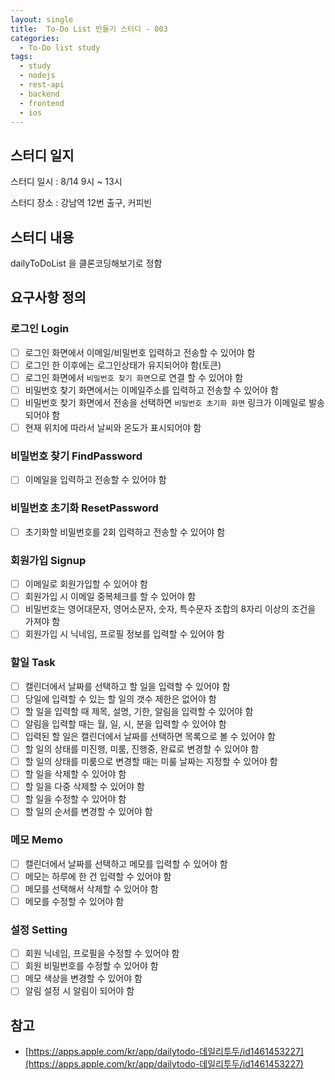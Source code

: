 ```yaml
---
layout: single
title:  To-Do List 만들기 스터디 - 003
categories: 
  - To-Do list study
tags: 
  - study
  - nodejs
  - rest-api
  - backend
  - frontend
  - ios
---
```


## 스터디 일지

스터디 일시 : 8/14 9시 ~ 13시

스터디 장소 : 강남역 12번 출구, 커피빈

## 스터디 내용

dailyToDoList 을 클론코딩해보기로 정함

## 요구사항 정의

###  로그인 Login

- [ ] 로그인 화면에서 이메일/비밀번호 입력하고 전송할 수 있어야 함
- [ ] 로그인 한 이후에는 로그인상태가 유지되어야 함(토큰)
- [ ] 로그인 화면에서 `비밀번호 찾기 화면`으로 연결 할 수 있어야 함
- [ ] 비밀번호 찾기 화면에서는 이메일주소를 입력하고 전송할 수 있어야 함
- [ ] 비밀번호 찾기 화면에서 전송을 선택하면 `비밀번호 초기화 화면` 링크가 이메일로 발송되어야 함
- [ ] 현재 위치에 따라서 날씨와 온도가 표시되어야 함

### 비밀번호 찾기 FindPassword

- [ ] 이메일을 입력하고 전송할 수 있어야 함

### 비밀번호 초기화 ResetPassword

- [ ] 초기화할 비밀번호를 2회 입력하고 전송할 수 있어야 함

### 회원가입 Signup

- [ ] 이메일로 회원가입할 수 있어야 함
- [ ] 회원가입 시 이메일 중복체크를 할 수 있어야 함
- [ ] 비밀번호는 영어대문자, 영어소문자, 숫자, 특수문자 조합의 8자리 이상의 조건을 가져야 함
- [ ] 회원가입 시 닉네임, 프로필 정보를 입력할 수 있어야 함

### 할일 Task

- [ ] 캘린더에서 날짜를 선택하고 할 일을 입력할 수 있어야 함
- [ ] 당일에 입력할 수 있는 할 일의 갯수 제한은 없어야 함
- [ ] 할 일을 입력할 때 제목, 설명, 기한, 알림을 입력할 수 있어야 함
- [ ] 알림을 입력할 때는 월, 일, 시, 분을 입력할 수 있어야 함
- [ ] 입력된 할 일은 캘린더에서 날짜를 선택하면 목록으로 볼 수 있어야 함
- [ ] 할 일의 상태를 미진행, 미룸, 진행중, 완료로 변경할 수 있어야 함
- [ ] 할 일의 상태를 미룸으로 변경할 때는 미룰 날짜는 지정할 수 있어야 함
- [ ] 할 일을 삭제할 수 있어야 함
- [ ] 할 일을 다중 삭제할 수 있어야 함
- [ ] 할 일을 수정할 수 있어야 함
- [ ] 할 일의 순서를 변경할 수 있어야 함

### 메모 Memo

- [ ] 캘린더에서 날짜를 선택하고 메모를 입력할 수 있어야 함
- [ ] 메모는 하루에 한 건 입력할 수 있어야 함
- [ ] 메모를 선택해서 삭제할 수 있어야 함
- [ ] 메모를 수정할 수 있어야 함

### 설정 Setting

- [ ] 회원 닉네임, 프로필을 수정할 수 있어야 함
- [ ] 회원 비밀번호를 수정할 수 있어야 함
- [ ] 메모 색상을 변경할 수 있어야 함
- [ ] 알림 설정 시 알림이 되어야 함

## 참고

- [https://apps.apple.com/kr/app/dailytodo-데일리투두/id1461453227](https://apps.apple.com/kr/app/dailytodo-데일리투두/id1461453227)

